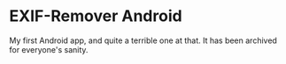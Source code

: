 # EXIF-Remover Android

My first Android app, and quite a terrible one at that. It has been archived for everyone's sanity.
